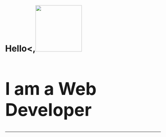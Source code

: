 
 <h1>Hello<,<span><img  src="https://user-images.githubusercontent.com/77299905/191483648-c4cf1f68-88fa-4608-8350-5d91ef129c90.gif" width="150" height="150"/></span> <span><h1>I am a Web Developer</h1></span>
 <hr />





